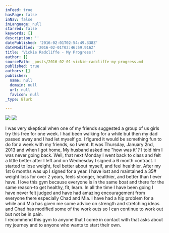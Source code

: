 ```yaml
---
inFeed: true
hasPage: false
inNav: false
inLanguage: null
starred: false
keywords: []
description: ''
datePublished: '2016-02-01T02:54:49.338Z'
dateModified: '2016-02-01T02:46:59.916Z'
title: 'Vickie Radcliffe - My Progress!'
author: []
sourcePath: _posts/2016-02-01-vickie-radcliffe-my-progress.md
published: true
authors: []
publisher:
  name: null
  domain: null
  url: null
  favicon: null
_type: Blurb

---
```

![](https://the-grid-user-content.s3-us-west-2.amazonaws.com/c8f75564-a2de-4e98-a130-1d40b2f03145.jpg)
![](https://the-grid-user-content.s3-us-west-2.amazonaws.com/7517a4c4-a545-406e-a3a6-1595d67d3877.jpg)

I was very skeptical when one of my friends suggested a group of us girls try this free for one week.  I had been walking for a while but then my dad passed away and I had let myself go.  I figured it would be something fun to do for a week with my friends, so I went.  It was Thursday, January 2nd, 2013 and when I got home, My husband asked me "how was it"?  I told him I was never going back.  Well, that next Monday I went back to class and felt a little better after I left and on Wednesday I signed a 6 month contract.  I started to lose weight, feel better about myself, and feel healthier.  After my 1st 6 months was up I signed for a year.   I have lost and maintained a 35\# weight loss for over 2 years, feels stronger, healthier, and better than I ever have.  I love this gym because everyone is in the same boat and there for the same reason-to get healthy, fit, learn.  In all the time I have been going I have never felt judged and have had amazing encouragement from everyone there especially Chad and Mia.  I have had a hip problem for a while and Mia has given me some advice on strength and stretching ideas and Chad has modified some of the work outs so I can continue to work out but not be in pain.  
I recommend this gym to anyone that I come in contact with that asks about my journey and to anyone who wants to start their own.